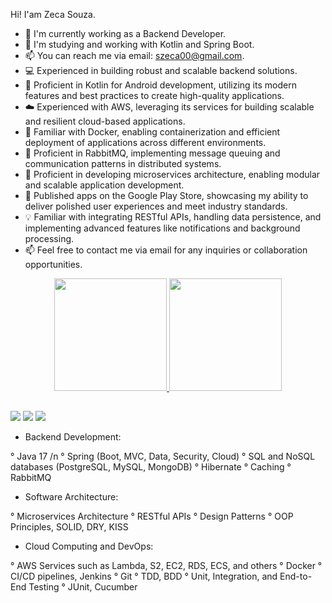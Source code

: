Hi! I'am Zeca Souza.

- 🔭 I'm currently working as a Backend Developer.
- 🌱 I'm studying and working with Kotlin and Spring Boot.
- 📫 You can reach me via email: szeca00@gmail.com.
- 💻 Experienced in building robust and scalable backend solutions.
- 📱 Proficient in Kotlin for Android development, utilizing its modern features and best practices to create high-quality applications.
- ☁️ Experienced with AWS, leveraging its services for building scalable and resilient cloud-based applications.
- 🐳 Familiar with Docker, enabling containerization and efficient deployment of applications across different environments.
- 🐇 Proficient in RabbitMQ, implementing message queuing and communication patterns in distributed systems.
- 🚀 Proficient in developing microservices architecture, enabling modular and scalable application development.
- 🌟 Published apps on the Google Play Store, showcasing my ability to deliver polished user experiences and meet industry standards.
- 💡 Familiar with integrating RESTful APIs, handling data persistence, and implementing advanced features like notifications and background processing.
- 📫 Feel free to contact me via email for any inquiries or collaboration opportunities.

<div align="center">
  <a href="https://github.com/ZecaSouza">
  <img height="180em" src="https://github-readme-stats.vercel.app/api?username=ZecaSouza&show_icons=true&theme=dark&include_all_commits=true&count_private=true"/>
  <img height="180em" src="https://github-readme-stats.vercel.app/api/top-langs/?username=ZecaSouza&layout=compact&langs_count=7&theme=dark"/>
</div>
  
   ##
  
<div>
    <a href = "https://wa.me/<+5587988328999>"><img src="https://img.shields.io/badge/WhatsApp-25D366?style=for-the-badge&logo=whatsapp&logoColor=white" target="_blank"></a>
    <a href = "mailto:contato.zecasouza@gmail.com"><img src="https://img.shields.io/badge/Gmail-D14836?style=for-the-badge&logo=gmail&logoColor=white" target="_blank"></a>
    <a href="https://www.linkedin.com/in/jose-emanuel-borges-de-souza-1711771b6/" target="_blank"><img src="https://img.shields.io/badge/LinkedIn-0077B5?style=for-the-badge&logo=linkedin&logoColor=white" target="_blank"></a>
</div>


- Backend Development:

° Java 17 /n
° Spring (Boot, MVC, Data, Security, Cloud)
° SQL and NoSQL databases (PostgreSQL, MySQL, MongoDB)
° Hibernate
° Caching
° RabbitMQ

- Software Architecture:

° Microservices Architecture
° RESTful APIs
° Design Patterns
° OOP Principles, SOLID, DRY, KISS

- Cloud Computing and DevOps:

° AWS Services such as Lambda, S2, EC2, RDS, ECS, and others
° Docker
° CI/CD pipelines, Jenkins
° Git
° TDD, BDD
° Unit, Integration, and End-to-End Testing
° JUnit, Cucumber

